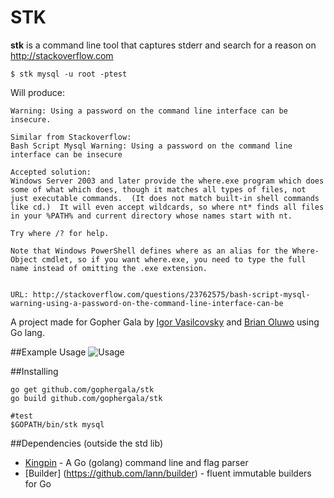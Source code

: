 STK
======

**stk** is a command line tool that captures stderr and search for a reason on http://stackoverflow.com

```
$ stk mysql -u root -ptest
```

Will produce:
```
Warning: Using a password on the command line interface can be insecure.

Similar from Stackoverflow:
Bash Script Mysql Warning: Using a password on the command line interface can be insecure

Accepted solution:
Windows Server 2003 and later provide the where.exe program which does some of what which does, though it matches all types of files, not just executable commands.  (It does not match built-in shell commands like cd.)  It will even accept wildcards, so where nt* finds all files in your %PATH% and current directory whose names start with nt.

Try where /? for help.

Note that Windows PowerShell defines where as an alias for the Where-Object cmdlet, so if you want where.exe, you need to type the full name instead of omitting the .exe extension.


URL: http://stackoverflow.com/questions/23762575/bash-script-mysql-warning-using-a-password-on-the-command-line-interface-can-be
```


A project made for Gopher Gala by [Igor Vasilcovsky](https://github.com/vasilcovsky) and [Brian Oluwo](https://github.com/broluwo) using Go lang.

##Example Usage
![Usage](https://raw.githubusercontent.com/gophergala/stk/master/content/stk.gif?token=AChZnLq3CjjS9NXpaElipGZqqr6n5C6Uks5UzWD7wA%3D%3D)

##Installing
```
go get github.com/gophergala/stk
go build github.com/gophergala/stk

#test
$GOPATH/bin/stk mysql
```

##Dependencies (outside the std lib)
* [Kingpin](https://github.com/alecthomas/kingpin) - A Go (golang) command line and flag parser
* [Builder] (https://github.com/lann/builder) - fluent immutable builders for Go
